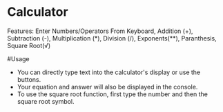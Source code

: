 # Calculator
Features: Enter Numbers/Operators From Keyboard, Addition (+), Subtraction (-), Multiplication (\*), Division (/), Exponents(\*\*), Paranthesis, Square Root(√)

#Usage
* You can directly type text into the calculator's display or use the buttons.
* Your equation and answer will also be displayed in the console.
* To use the square root function, first type the number and then the square root symbol.
